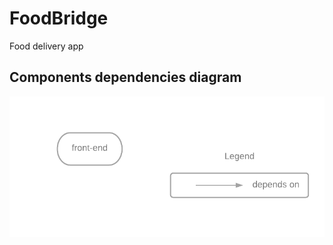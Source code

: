 # FoodBridge

Food delivery app

## Components dependencies diagram
![Dependencies diagram](/images/service-dependencies-diagram.png)
